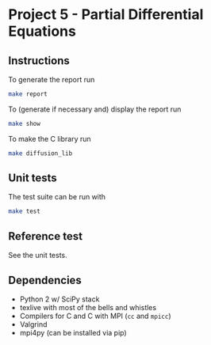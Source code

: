 # Project 5 - Partial Differential Equations


## Instructions
To generate the report run
``` sh
make report
```

To (generate if necessary and) display the report run
``` sh
make show
```

To make the C library run
``` sh
make diffusion_lib
```

## Unit tests
The test suite can be run with
``` sh
make test
```


## Reference test
See the unit tests.

## Dependencies
* Python 2 w/ SciPy stack
* texlive with most of the bells and whistles
* Compilers for C and C with MPI (`cc` and `mpicc`)
* Valgrind
* mpi4py (can be installed via pip)

